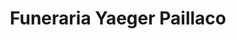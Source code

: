 ---
title: "Funeraria Yaeger Paillaco"
url: /paillaco/funeraria-yaeger-paillaco/
shop: directores de funerarias
---